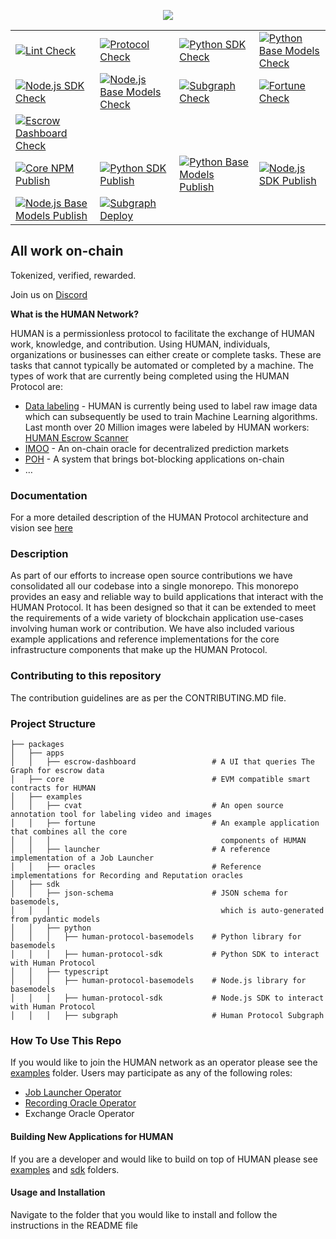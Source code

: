 <p align="center">
<a href="https://www.humanprotocol.org/"><img src="https://user-images.githubusercontent.com/104898604/201488028-2b0f29cb-c620-484f-991f-4a8b16efd7cc.png" /></a></p>

| | | | |
| --- | --- | --- | --- |
| [![Lint Check](https://github.com/humanprotocol/human-protocol/actions/workflows/ci-lint.yaml/badge.svg?branch=main)](https://github.com/humanprotocol/human-protocol/actions/workflows/ci-lint.yaml) | [![Protocol Check](https://github.com/humanprotocol/human-protocol/actions/workflows/ci-test-core.yaml/badge.svg?branch=main)](https://github.com/humanprotocol/human-protocol/actions/workflows/ci-test-core.yaml) | [![Python SDK Check](https://github.com/humanprotocol/human-protocol/actions/workflows/ci-test-python-sdk.yaml/badge.svg?branch=main)](https://github.com/humanprotocol/human-protocol/actions/workflows/ci-test-python-sdk.yaml) | [![Python Base Models Check](https://github.com/humanprotocol/human-protocol/actions/workflows/ci-test-python-basemodels.yaml/badge.svg?branch=main)](https://github.com/humanprotocol/human-protocol/actions/workflows/ci-test-python-basemodels.yaml) |
| [![Node.js SDK Check](https://github.com/humanprotocol/human-protocol/actions/workflows/ci-test-node-sdk.yaml/badge.svg?branch=main)](https://github.com/humanprotocol/human-protocol/actions/workflows/ci-test-node-sdk.yaml) | [![Node.js Base Models Check](https://github.com/humanprotocol/human-protocol/actions/workflows/ci-test-node-basemodels.yaml/badge.svg?branch=main)](https://github.com/humanprotocol/human-protocol/actions/workflows/ci-test-node-basemodels.yaml) | [![Subgraph Check](https://github.com/humanprotocol/human-protocol/actions/workflows/ci-test-subgraph.yaml/badge.svg?branch=main)](https://github.com/humanprotocol/human-protocol/actions/workflows/ci-test-subgraph.yaml) | [![Fortune Check](https://github.com/humanprotocol/human-protocol/actions/workflows/ci-test-fortune.yaml/badge.svg?branch=main)](https://github.com/humanprotocol/human-protocol/actions/workflows/ci-test-fortune.yaml) |
| [![Escrow Dashboard Check](https://github.com/humanprotocol/human-protocol/actions/workflows/ci-test-escrow-dashboard.yaml/badge.svg?branch=main)](https://github.com/humanprotocol/human-protocol/actions/workflows/ci-test-escrow-dashboard.yaml) |  |  |  |
| [![Core NPM Publish](https://github.com/humanprotocol/human-protocol/actions/workflows/cd-core.yaml/badge.svg?event=release)](https://github.com/humanprotocol/human-protocol/actions/workflows/cd-core.yaml) | [![Python SDK Publish](https://github.com/humanprotocol/human-protocol/actions/workflows/cd-python-sdk.yaml/badge.svg?event=release)](https://github.com/humanprotocol/human-protocol/actions/workflows/cd-python-sdk.yaml) | [![Python Base Models Publish](https://github.com/humanprotocol/human-protocol/actions/workflows/cd-python-basemodels.yaml/badge.svg?event=release)](https://github.com/humanprotocol/human-protocol/actions/workflows/cd-python-basemodels.yaml) | [![Node.js SDK Publish](https://github.com/humanprotocol/human-protocol/actions/workflows/cd-node-sdk.yaml/badge.svg?event=release)](https://github.com/humanprotocol/human-protocol/actions/workflows/cd-node-sdk.yaml) |
| [![Node.js Base Models Publish](https://github.com/humanprotocol/human-protocol/actions/workflows/cd-node-basemodels.yaml/badge.svg?event=release)](https://github.com/humanprotocol/human-protocol/actions/workflows/cd-node-basemodels.yaml) | [![Subgraph Deploy](https://github.com/humanprotocol/human-protocol/actions/workflows/cd-subgraph.yaml/badge.svg?branch=main)](https://github.com/humanprotocol/human-protocol/actions/workflows/cd-subgraph.yaml) |  |  |

## All work on-chain

Tokenized, verified, rewarded.

Join us on [Discord](http://hmt.ai/discord)

**What is the HUMAN Network?**

HUMAN is a permissionless protocol to facilitate the exchange of HUMAN work, knowledge, and contribution.  Using HUMAN, individuals, organizations or businesses can either create or complete tasks.  These are tasks that cannot typically be automated or completed by a machine.  The types of work that are currently being completed using the HUMAN Protocol are:

* [Data labeling](https://app.humanprotocol.org/) - HUMAN is currently being used to label raw image data which can subsequently be used to train Machine Learning algorithms.  Last month over 20 Million images were labeled by HUMAN workers: [HUMAN Escrow Scanner](https://dashboard.humanprotocol.org/)
* [IMOO](https://www.humanprotocol.org/imoo) - An on-chain oracle for decentralized prediction markets
* [POH](https://www.humanprotocol.org/proof-of-humanity) - A system that brings bot-blocking applications on-chain
* …

### Documentation

For a more detailed description of the HUMAN Protocol architecture and vision see [here](https://github.com/humanprotocol/.github/wiki)

### Description

As part of our efforts to increase open source contributions we have consolidated all our codebase into a single monorepo.  This monorepo provides an easy and reliable way to  build applications that interact with the HUMAN Protocol.  It has been designed so that it can be extended to meet the requirements of a wide variety of blockchain application use-cases involving human work or contribution.  We have also included various example applications and reference implementations for the core infrastructure components that make up the HUMAN Protocol.

### Contributing to this repository

The contribution guidelines are as per the CONTRIBUTING.MD file.

### Project Structure

```raw
├── packages
│   ├── apps
│   │   ├── escrow-dashboard                 # A UI that queries The Graph for escrow data
│   ├── core                                 # EVM compatible smart contracts for HUMAN
│   ├── examples
│   │   ├── cvat                             # An open source annotation tool for labeling video and images
│   │   ├── fortune                          # An example application that combines all the core
│   │   │                                      components of HUMAN
│   │   ├── launcher                         # A reference implementation of a Job Launcher
│   │   ├── oracles                          # Reference implementations for Recording and Reputation oracles
│   ├── sdk
│   │   ├── json-schema                      # JSON schema for basemodels,
│   │   │                                      which is auto-generated from pydantic models
│   │   ├── python
│   │   │   ├── human-protocol-basemodels    # Python library for basemodels
│   │   │   ├── human-protocol-sdk           # Python SDK to interact with Human Protocol
│   │   ├── typescript
│   │   │   ├── human-protocol-basemodels    # Node.js library for basemodels
│   │   │   ├── human-protocol-sdk           # Node.js SDK to interact with Human Protocol
│   │   │   ├── subgraph                     # Human Protocol Subgraph
```

### How To Use This Repo

If you would like to join the HUMAN network as an operator please see the [examples](https://github.com/humanprotocol/human-protocol/tree/main/packages/examples) folder.  Users may participate as any of the following roles:

* [Job Launcher Operator](https://github.com/humanprotocol/human-protocol/tree/main/packages/examples/launcher)
* [Recording Oracle Operator](https://github.com/humanprotocol/human-protocol/tree/main/packages/examples/oracles/recording)
* Exchange Oracle Operator

#### Building New Applications for HUMAN

If you are a developer and would like to build on top of HUMAN please see [examples](https://github.com/humanprotocol/human-protocol/tree/main/packages/examples) and [sdk](https://github.com/humanprotocol/human-protocol/tree/main/packages/sdk) folders.

#### Usage and Installation

Navigate to the folder that you would like to install and follow the instructions in the README file
